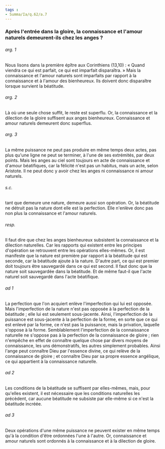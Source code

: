 ```yaml
---
tags : 
- Summa/Ia/q.62/a.7
---
```


### Après l'entrée dans la gloire, la connaissance et l'amour naturels demeurent-ils chez les anges ?

###### arg. 1
Nous lisons dans la première épître aux Corinthiens (13,10) : « Quand viendra ce qui est parfait, ce qui est imparfait disparaîtra. » Mais la connaissance et l'amour naturels sont imparfaits par rapport à la connaissance et à l'amour des bienheureux. Ils doivent donc disparaître lorsque survient la béatitude. 

###### arg. 2
Là où une seule chose suffit, le reste est superflu. Or, la connaissance et la dilection de la gloire suffisent aux anges bienheureux. Connaissance et amour naturels demeurent donc superflus. 

###### arg. 3
La même puissance ne peut pas produire en même temps deux actes, pas plus qu'une ligne ne peut se terminer, à l'une de ses extrémités, par deux points. Mais les anges au ciel sont toujours en acte de connaissance et d'amour béatifiques, car la félicité n'est pas un habitus, mais un acte, selon Aristote. Il ne peut donc y avoir chez les anges ni connaissance ni amour naturels. 

###### s.c.
tant que demeure une nature, demeure aussi son opération. Or, la béatitude ne détruit pas la nature dont elle est la perfection. Elle n'enlève donc pas non plus la connaissance et l'amour naturels. 

###### resp.
Il faut dire que chez les anges bienheureux subsistent la connaissance et la dilection naturelles. Car les rapports qui existent entre les principes d'opération se retrouvent entre les opérations elles-mêmes. Or, il est manifeste que la nature est première par rapport à la béatitude qui est seconde, car la béatitude ajoute à la nature. D'autre part, ce qui est premier doit toujours être sauvegardé dans ce qui est second. Il faut donc que la nature soit sauvegardée dans la béatitude. Et de même faut-il que l'acte naturel soit sauvegardé dans l'acte béatifique. 

###### ad 1
La perfection que l'on acquiert enlève l'imperfection qui lui est opposée. Mais l'imperfection de la nature n'est pas opposée à la perfection de la béatitude ; elle lui est seulement sous-jacente. Ainsi, l'imperfection de la puissance est sous-jacente à la perfection de la forme, en sorte que ce qui est enlevé par la forme, ce n'est pas la puissance, mais la privation, laquelle s'oppose à la forme. Semblablement l'imperfection de la connaissance naturelle ne s'oppose pas à la perfection de la connaissance de gloire ; rien n'empêche en effet de connaître quelque chose par divers moyens de connaissance, les uns démonstratifs, les autres simplement probables. Ainsi l'ange peut connaître Dieu par l'essence divine, ce qui relève de la connaissance de gloire ; et connaître Dieu par sa propre essence angélique, ce qui appartient à la connaissance naturelle. 

###### ad 2
Les conditions de la béatitude se suffisent par elles-mêmes, mais, pour qu'elles existent, il est nécessaire que les conditions naturelles les précèdent, car aucune béatitude ne subsiste par elle-même si ce n'est la béatitude incréée. 

###### ad 3
Deux opérations d'une même puissance ne peuvent exister en même temps qu'à la condition d'être ordonnées l'une à l'autre. Or, connaissance et amour naturels sont ordonnés à la connaissance et à la dilection de gloire. 



